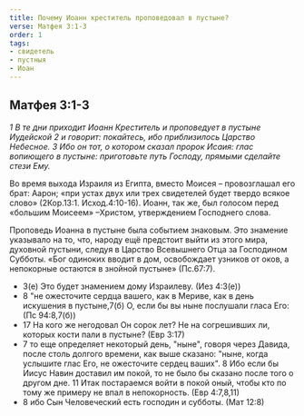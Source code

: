 ```yaml
---
title: Почему Иоанн креститель проповедовал в пустыне?
verse: Матфея 3:1-3
order: 1
tags: 
- свидетель
- пустныя
- Иоан
---
```


## Матфея 3:1-3

*1 В те дни приходит Иоанн Креститель и проповедует в пустыне Иудейской 2 и говорит: покайтесь, ибо приблизилось Царство Небесное. 3 Ибо он тот, о котором сказал пророк Исаия: глас вопиющего в пустыне: приготовьте путь Господу, прямыми сделайте стези Ему.*

Во время выхода Израиля из Египта, вместо Моисея – провозглашал его брат: Аарон; «при устах двух или трех свидетелей будет твердо всякое слово» (2Кор.13:1. Исход.4:10-16).  Иоанн, так же, был голосом перед «большим Моисеем» –Христом, утверждением Господнего слова.

Проповедь Иоанна в пустыне была событием знаковым. Это знамение указывало на то, что, народу ещё предстоит выйти из этого мира, духовной пустыни, следуя в Царство Всевышнего Отца за Господином Субботы. «Бог одиноких вводит в дом, освобождает узников от оков, а непокорные остаются в знойной пустыне» (Пс.67:7).

- 3(е) Это будет знамением дому Израилеву. (Иез 4:3(е))
- 8 "не ожесточите сердца вашего, как в Мериве, как в день искушения в пустыне,7(б) О, если бы вы ныне послушали гласа Его: (Пс 94:8,7(б))
- 17 На кого же негодовал Он сорок лет? Не на согрешивших ли, которых кости пали в пустыне? (Евр 3:17)
- 7 то еще определяет некоторый день, "ныне", говоря через Давида, после столь долгого времени, как выше сказано: "ныне, когда услышите глас Его, не ожесточите сердец ваших". 8 Ибо если бы Иисус Навин доставил им покой, то не было бы сказано после того о другом дне. 11 Итак постараемся войти в покой оный, чтобы кто по тому же примеру не впал в непокорность. (Евр 4:7,8,11)
- 8 ибо Сын Человеческий есть господин и субботы. (Мат 12:8)